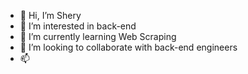 - 👋 Hi, I’m Shery
- 👀 I’m interested in back-end
- 🌱 I’m currently learning Web Scraping
- 💞️ I’m looking to collaborate with back-end engineers
- 📫 

